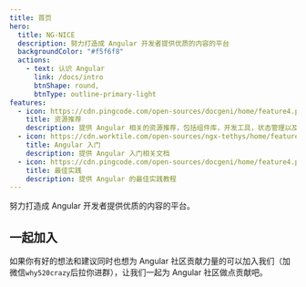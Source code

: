 ```yaml
---
title: 首页
hero:
  title: NG-NICE
  description: 努力打造成 Angular 开发者提供优质的内容的平台
  backgroundColor: "#f5f6f8"
  actions:
    - text: 认识 Angular
      link: /docs/intro
      btnShape: round,
      btnType: outline-primary-light
features:
  - icon: https://cdn.pingcode.com/open-sources/docgeni/home/feature4.png
    title: 资源推荐
    description: 提供 Angular 相关的资源推荐，包括组件库，开发工具，状态管理以及优秀网站
  - icon: https://cdn.worktile.com/open-sources/ngx-tethys/home/feature5.png
    title: Angular 入门
    description: 提供 Angular 入门相关文档
  - icon: https://cdn.pingcode.com/open-sources/docgeni/home/feature4.png
    title: 最佳实践
    description: 提供 Angular 的最佳实践教程
---
```


<alert type="info">努力打造成 Angular 开发者提供优质的内容的平台。</alert>

## 一起加入

如果你有好的想法和建议同时也想为 Angular 社区贡献力量的可以加入我们（加微信`why520crazy`后拉你进群），让我们一起为 Angular 社区做点贡献吧。
